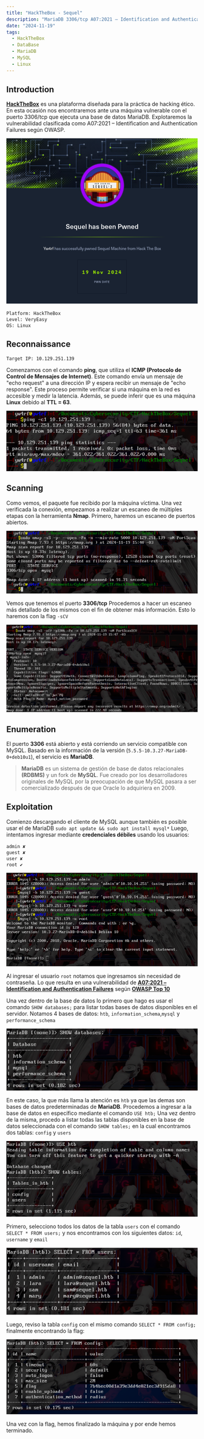 ```yaml
---
title: "HackTheBox - Sequel"
description: "MariaDB 3306/tcp A07:2021 – Identification and Authentication Failures vulnerability exploited"
date: "2024-11-19"
tags:
  - HackTheBox
  - DataBase
  - MariaDB
  - MySQL
  - Linux
---
```


## Introduction

**[HackTheBox](https://app.hackthebox.com/)** es una plataforma diseñada para la práctica de hacking ético. En esta ocasión nos encontraremos ante una máquina vulnerable con el puerto 3306/tcp que ejecuta una base de datos MariaDB. Explotaremos la vulnerabilidad clasificada como A07:2021 – Identification and Authentication Failures según OWASP.

![Sequel](sequel-hackthebox.png)

~~~
Platform: HackTheBox
Level: VeryEasy
OS: Linux
~~~

## Reconnaissance

~~~
Target IP: 10.129.251.139
~~~

Comenzamos con el comando **ping**, que utiliza el **ICMP (Protocolo de Control de Mensajes de Internet)**. Este comando envía un mensaje de "echo request" a una dirección IP y espera recibir un mensaje de "echo response". Este proceso permite verificar si una máquina en la red es accesible y medir la latencia. Además, se puede inferir que es una máquina **Linux** debido al **TTL = 63**.

![Sequel yw4rf](sequel-1.png)

## Scanning

Como vemos, el paquete fue recibido por la máquina víctima. Una vez verificada la conexión, empezamos a realizar un escaneo de múltiples etapas con la herramienta **Nmap**. Primero, haremos un escaneo de puertos abiertos.

![Sequel yw4rf](sequel-2.png)

Vemos que tenemos el puerto **3306/tcp** Procedemos a hacer un escaneo más detallado de los mismos con el fin de obtener más información. Esto lo haremos con la flag `-sCV`

![Sequel yw4rf](sequel-3.png)

## Enumeration

El puerto **3306** está abierto y está corriendo un servicio compatible con MySQL. Basado en la información de la versión (`5.5.5-10.3.27-MariaDB-0+deb10u1`), el servicio es **MariaDB**.

> **MariaDB** es un sistema de gestión de base de datos relacionales **(RDBMS)** y un fork de **MySQL**. Fue creado por los desarrolladores originales de MySQL por la preocupación de que MySQL pasara a ser comercializado después de que Oracle lo adquiriera en 2009.

## Exploitation

Comienzo descargando el cliente de MySQL aunque también es posible usar el de MariaDB `sudo apt update && sudo apt install mysql*`  Luego, intentamos ingresar mediante **credenciales débiles** usando los usuarios: 
 
~~~
admin ✘   
guest ✘
user ✘
root ✔
~~~

![Sequel yw4rf](sequel-4.png)

Al ingresar el usuario `root` notamos que ingresamos sin necesidad de contraseña. Lo que resulta en una vulnerabilidad de **[A07:2021 – Identification and Authentication Failures](https://owasp.org/Top10/A07_2021-Identification_and_Authentication_Failures/)** según **[OWASP Top 10](https://yw4rf.vercel.app/posts/ethical-hacking/owasptop10)**

Una vez dentro de la base de datos lo primero que hago es usar el comando `SHOW databases;` para listar todas bases de datos disponibles en el servidor. Notamos 4 bases de datos: `htb`, `information_schema`,`mysql` y `performance_schema`

![Sequel yw4rf](sequel-5.png)

En este caso, la que más llama la atención es `htb` ya que las demas son bases de datos predeterminadas de **MariaDB**. Procedemos a ingresar a la base de datos en específico mediante el comando `USE htb;` Una vez dentro de la misma, procedo a listar todas las tablas disponibles en la base de datos seleccionada con el comando `SHOW tables;` en la cual encontramos dos tablas: `config` y `users`

![Sequel yw4rf](sequel-6.png)

Primero, selecciono todos los datos de la tabla `users` con el comando `SELECT * FROM users;` y nos encontramos con los siguientes datos: `id`, `username` y `email`

![Sequel yw4rf](sequel-7.png)

Luego, reviso la tabla `config` con el mismo comando `SELECT * FROM config;` finalmente encontrando la flag:

![Sequel yw4rf](sequel-8.png)

Una vez con la flag, hemos finalizado la máquina y por ende hemos terminado. 